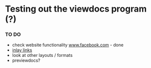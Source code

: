 # Testing out the viewdocs program (?)

### TO DO
- check website functionality
	www.facebook.com - done
- [inlay links](www.reddit.com)
- look at other layouts / formats
- previewdocs?

